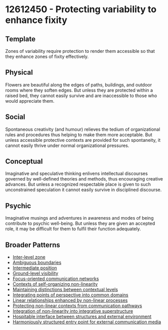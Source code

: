 # 12612450 - Protecting variability to enhance fixity

## Template

Zones of variability require protection to render them accessible so that they enhance zones of fixity effectively.

## Physical

Flowers are beautiful along the edges of paths, buildings, and outdoor rooms where they soften edges. But unless they are protected within a raised bed, they cannot easily survive and are inaccessible to those who would appreciate them.

## Social

Spontaneous creativity (and humour) relieves the tedium of organizational rules and procedures thus helping to make them more acceptable. But unless accessible protective contexts are provided for such spontaneity, it cannot easily thrive under normal organizational pressures.

## Conceptual

Imaginative and speculative thinking enlivens intellectual discourses governed by well-defined theories and methods, thus encouraging creative advances. But unless a recognized respectable place is given to such unconstrained speculation it cannot easily survive in disciplined discourse.

## Psychic

Imaginative musings and adventures in awareness and modes of being contribute to psychic well-being. But unless they are given an accepted role, it may be difficult for them to fulfil their function adequately.

## Broader Patterns

- [Inter-level zone](12612260)
- [Ambiguous boundaries](12612430)
- [Intermediate position](12612420)
- [Ground-level visibility](12612220)
- [Focus-oriented communication networks](12611200)
- [Contexts of self-organizing non-linearity](12611720)
- [Maintaining distinctions between contextual levels](12611690)
- [Integrating points of perspective into common domains](12611250)
- [Linear relationships enhanced by non-linear processes](12610510)
- [Protecting non-linear contexts from communication pathways](12611730)
- [Integration of non-linearity into integrative superstructure](12611180)
- [Hospitable interface between structures and external environment](12611600)
- [Harmoniously structured entry point for external communication media](12611130)
